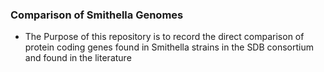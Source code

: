 ### Comparison of Smithella Genomes

- The Purpose of this repository is to record the direct comparison of protein coding genes found in Smithella strains in the SDB consortium and found in the literature



